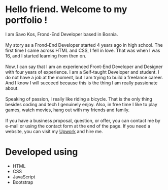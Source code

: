 # Hello friend. Welcome to my portfolio !<br>

I am Savo Kos, Frond-End Developer based in Bosnia. <br /><br />
My story as a Frond-End Developer started 4 years ago in high
school. The first time I came across HTML and CSS, I fell in love.
That was when I was 16, and I started learning from then on.
<br /><br />
Now, I can say that I am an experienced Front-End Developer and
Designer with four years of experience. I am a Self-taught
Developer and student. I do not have a job at the moment, but I am
trying to build a freelance career. And I know I will succeed
because this is the thing I am really passionate about.
<br /><br />
Speaking of passion, I really like riding a bicycle. That is the
only thing besides coding and tech I genuinely enjoy. Also, in
free time I like to play games, watch movies, hang out with my
friends and family.
<br /><br />
If you have a business proposal, question, or offer, you can
contact me by e-mail or using the contact form at the end of the
page. If you need a website, you can visit my
<a
                href="links.savokos.com/upwork"
                target="_blank"
                >Upwork</a
              >
and hire me.

# Developed using

- HTML
- CSS
- JavaScript
- Bootstrap
